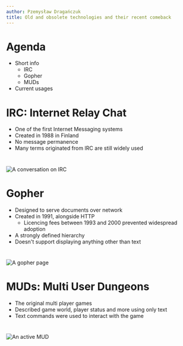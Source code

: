 ```yaml
---
author: Pzemysław Dragańczuk
title: Old and obsolete technologies and their recent comeback
---
```


# Agenda
- Short info
	- IRC
	- Gopher
	- MUDs
- Current usages


# IRC: Internet Relay Chat
- One of the first Internet Messaging systems
- Created in 1988 in Finland
- No message permanence
- Many terms originated from IRC are still widely used

# 
![A conversation on IRC](/home/killermenpl/Obrazy/Screenshots/irc.png)

# Gopher
- Designed to serve documents over network
- Created in 1991, alongside HTTP
	- Licencing fees between 1993 and 2000 prevented widespread adoption
- A strongly defined hierarchy
- Doesn't support displaying anything other than text

#
![A gopher page](/home/killermenpl/Obrazy/Screenshots/gopher.png)

# MUDs: Multi User Dungeons
- The original multi player games
- Described game world, player status and more using only text
- Text commands were used to interact with the game

#
![An active MUD](/home/killermenpl/Obrazy/Screenshots/mud.png)
